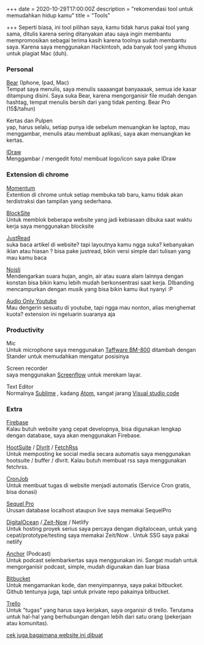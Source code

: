 +++
date = 2020-10-29T17:00:00Z
description = "rekomendasi tool untuk memudahkan hidup kamu"
title = "Tools"

+++
Seperti biasa, ini tool pilihan saya, kamu tidak harus pakai tool yang sama, ditulis karena sering ditanyakan atau saya ingin membantu mempromosikan sebagai terima kasih karena toolnya sudah membantu saya. Karena saya menggunakan Hackintosh, ada banyak tool yang khusus untuk plagiat Mac (duh).

### **Personal**

[Bear](https://bear.app) (Iphone, Ipad, Mac)  
Tempat saya menulis, saya menulis saaaangat banyaaaak, semua ide kasar ditampung disini. Saya suka Bear, karena mengorganisir file mudah dengan hashtag, tempat menulis bersih dari yang tidak penting. Bear Pro (15$/tahun)

Kertas dan Pulpen  
yap, harus selalu, setiap punya ide sebelum menuangkan ke laptop, mau menggambar, menulis atau membuat aplikasi, saya akan menuangkan ke kertas.

[IDraw](https://www.indeeo.com/)  
Menggambar / mengedit foto/ membuat logo/icon saya pake IDraw

### Extension di chrome

[Momentum](https://chrome.google.com/webstore/detail/momentum/laookkfknpbbblfpciffpaejjkokdgca?hl=en)  
Extention di chrome untuk setiap membuka tab baru, kamu tidak akan terdistraksi dan tampilan yang sederhana.

[BlockSite](https://chrome.google.com/webstore/detail/block-site-website-blocke/eiimnmioipafcokbfikbljfdeojpcgbh?hl=en)  
Untuk memblok beberapa website yang jadi kebiasaan dibuka saat waktu kerja saya menggunakan blocksite

[JustRead](https://chrome.google.com/webstore/detail/just-read/dgmanlpmmkibanfdgjocnabmcaclkmod?hl=en)  
suka baca artikel di website? tapi layoutnya kamu ngga suka? kebanyakan iklan atau hiasan ? bisa pake justread, bikin versi simple dari tulisan yang mau kamu baca

[Noisli](https://chrome.google.com/webstore/detail/noisli/klejemegaoblahjdpcajmpcnjjmkmkkf?hl=en)  
Mendengarkan suara hujan, angin, air atau suara alam lainnya dengan konstan bisa bikin kamu lebih mudah berkonsentrasi saat kerja. DIbanding mencampurkan dengan musik yang bisa bikin kamu ikut nyanyi :P

[Audio Only Youtube ](https://chrome.google.com/webstore/detail/audio-only-youtube/pkocpiliahoaohbolmkelakpiphnllog?hl=en)  
Mau dengerin sesuatu di youtube, tapi ngga mau nonton, alias menghemat kuota? extension ini ngeluarin suaranya aja

### **Productivity**

Mic  
Untuk microphone saya menggunakan [Taffware BM-800](https://tokopedia.com) ditambah dengan Stander untuk memudahkan mengatur posisinya

Screen recorder  
saya menggunakan [Screenflow](https://www.telestream.net/screenflow/) untuk merekam layar.

Text Editor  
Normalnya [Sublime](https://www.sublimetext.com/3) , kadang [Atom](https://atom.io/), sangat jarang [Visual studio code](https://code.visualstudio.com)

### **Extra**

[Firebase](https://firebase.google.com)  
Kalau butuh website yang cepat developnya, bisa digunakan lengkap dengan database, saya akan menggunakan Firebase.

[HootSuite](https://hootsuite.com/) / [DlvrIt](https://dlvrit.com/) / [FetchRss](http://fetchrss.com)  
Untuk memposting ke social media secara automatis saya menggunakan hootsuite / buffer / dlvrit. Kalau butuh membuat rss saya menggunakan fetchrss.

[CronJob](https://cron-job.org/)  
Untuk membuat tugas di website menjadi automatis (Service Cron gratis, bisa donasi)

[Sequel Pro](https://www.sequelpro.com/)  
Urusan database localhost ataupun live saya memakai SequelPro

[DigitalOcean](https://m.do.co/c/add83b15b18d) /[ Zeit-Now](https://zeit.co/now) / Netlify  
Untuk hosting proyek serius saya percaya dengan digitalocean, untuk yang cepat/prototype/testing saya memakai Zeit/Now . Untuk SSG saya pakai netlify

[Anchor](https://anchor.fm) (Podcast)  
Untuk podcast selembarkertas saya menggunakan ini. Sangat mudah untuk mengorganisir podcast, simple, mudah digunakan dan luar biasa

[Bitbucket](https://bitbucket.org)  
Untuk mengamankan kode, dan menyimpannya, saya pakai bitbucket. Github tentunya juga, tapi untuk private repo pakainya bitbucket.

[Trello](http://trello.com)  
Untuk "tugas" yang harus saya kerjakan, saya organisir di trello. Terutama untuk hal-hal yang berhubungan dengan lebih dari satu orang (pekerjaan atau komunitas).

[cek juga bagaimana website ini dibuat ](https://fajars.space/bagaimana-website-ini-dibuat/)